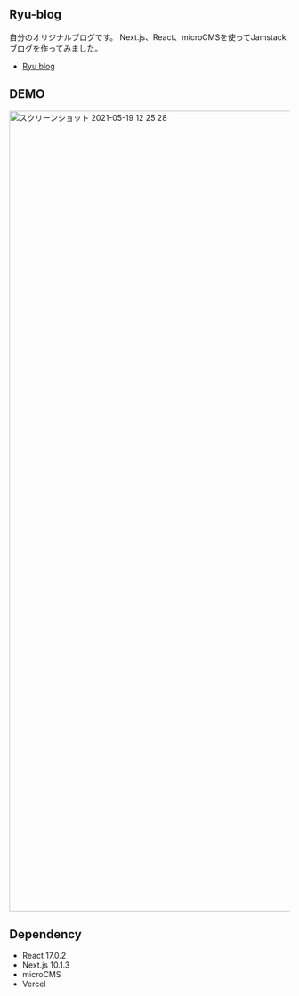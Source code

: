 
## Ryu-blog
自分のオリジナルブログです。
Next.js、React、microCMSを使ってJamstackブログを作ってみました。
- [Ryu blog](#https://ryu--blog) 


## DEMO
<img width="1440" alt="スクリーンショット 2021-05-19 12 25 28" src="https://user-images.githubusercontent.com/62085992/118756138-40ba5500-b8a5-11eb-8250-0e27e6b0a346.png">

## Dependency

- React 17.0.2
- Next.js 10.1.3
- microCMS
- Vercel





